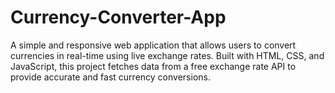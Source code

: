 # Currency-Converter-App
A simple and responsive web application that allows users to convert currencies in real-time using live exchange rates. Built with HTML, CSS, and JavaScript, this project fetches data from a free exchange rate API to provide accurate and fast currency conversions. 
